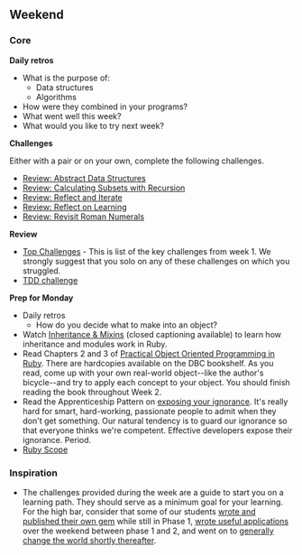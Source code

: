 ## Weekend

### Core

**Daily retros**

- What is the purpose of: 
  - Data structures
  - Algorithms
- How were they combined in your programs?
- What went well this week?
- What would you like to try next week?


**Challenges**

Either with a pair or on your own, complete the following challenges.
- [Review: Abstract Data Structures](../../../../review-abstract-data-structures-challenge)
- [Review: Calculating Subsets with Recursion](../../../../review-calculating-subsets-with-recursion-challenge)
- [Review: Reflect and Iterate](../../../../review-reflect-and-iterate-challenge)
- [Review: Reflect on Learning](../../../../review-reflect-on-learning-challenge)
- [Review: Revisit Roman Numerals](../../../../review-revisit-roman-numeral-challenge)

**Review**
- [Top Challenges](../resources/key-challenges-p1w1.md) - This is list of the key challenges from week 1. We strongly suggest that you solo on any of these challenges on which you struggled.
- [TDD challenge](https://github.com/nyc-jackrabbits-2017/week1-translate-test-to-code)


**Prep for Monday**
- Daily retros
  - How do you decide what to make into an object?
- Watch [Inheritance & Mixins](https://talks.devbootcamp.com/inheritance-and-mixins) (closed captioning available) to learn how inheritance and modules work in Ruby.
- Read Chapters 2 and 3 of [Practical Object Oriented Programming in Ruby](http://amazon.com/Practical-Object-Oriented-Design-Ruby-Addison-Wesley-ebook/dp/B0096BYG7C/).  There are hardcopies available on the DBC bookshelf.  As you read, come up with your own real-world object--like the author's bicycle--and try to apply each concept to your object.  You should finish reading the book throughout Week 2.
- Read the Apprenticeship Pattern on [exposing your ignorance](http://chimera.labs.oreilly.com/books/1234000001813/ch02.html#expose_your_ignorance).  It's really hard for smart, hard-working, passionate people to admit when they don't get something. Our natural tendency is to guard our ignorance so that everyone thinks we're competent.  Effective developers expose their ignorance. Period.
- [Ruby Scope](../readings/ruby-scope/README.md)

### Inspiration

- The challenges provided during the week are a guide to start you on a learning path. They should serve as a minimum goal for your learning.  For the high bar, consider that some of our students [wrote and published their own gem](https://github.com/sandbochs/local_message) while still in Phase 1, [wrote useful applications](http://www.codequizzes.com/) over the weekend between phase 1 and 2, and went on to [generally change the world shortly thereafter](https://devbootcamp.com/blog/2013-08-19-how-dbcers-are-turning-your-browser-into-a-snake-playing-gosling-loving-wonderwolrd).
